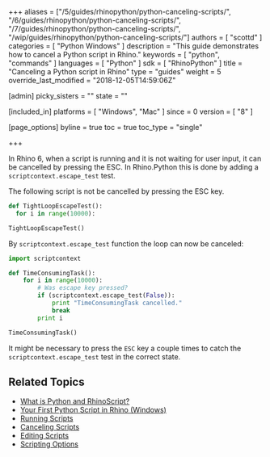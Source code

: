 +++
aliases = ["/5/guides/rhinopython/python-canceling-scripts/", "/6/guides/rhinopython/python-canceling-scripts/", "/7/guides/rhinopython/python-canceling-scripts/", "/wip/guides/rhinopython/python-canceling-scripts/"]
authors = [ "scottd" ]
categories = [ "Python Windows" ]
description = "This guide demonstrates how to cancel a Python script in Rhino."
keywords = [ "python", "commands" ]
languages = [ "Python" ]
sdk = [ "RhinoPython" ]
title = "Canceling a Python script in Rhino"
type = "guides"
weight = 5
override_last_modified = "2018-12-05T14:59:06Z"

[admin]
picky_sisters = ""
state = ""

[included_in]
platforms = [ "Windows", "Mac" ]
since = 0
version = [ "8" ]

[page_options]
byline = true
toc = true
toc_type = "single"

+++

In Rhino 6, when a script is running and it is not waiting for user input, it can be cancelled by pressing the ESC.  In Rhino.Python this is done by adding a `scriptcontext.escape_test` test.

The following script is not be cancelled by pressing the ESC key.

```python
def TightLoopEscapeTest():
  for i in range(10000):

TightLoopEscapeTest()
```
By `scriptcontext.escape_test` function the loop can now be canceled:

```python
import scriptcontext

def TimeConsumingTask():    
    for i in range(10000):
        # Was escape key pressed?
        if (scriptcontext.escape_test(False)):
            print "TimeConsumingTask cancelled."
            break
        print i

TimeConsumingTask()
```

It might be necessary to press the `ESC` key a couple times to catch the `scriptcontext.escape_test` test in the correct state.

## Related Topics

- [What is Python and RhinoScript?](/guides/rhinopython/what-is-rhinopython)
- [Your First Python Script in Rhino (Windows)](/guides/rhinopython/your-first-python-script-in-rhino-windows)
- [Running Scripts](/guides/rhinopython/python-running-scripts)
- [Canceling Scripts](/guides/rhinopython/python-canceling-scripts)
- [Editing Scripts](/guides/rhinopython/python-editing-scripts)
- [Scripting Options](/guides/rhinopython/python-scripting-options)
